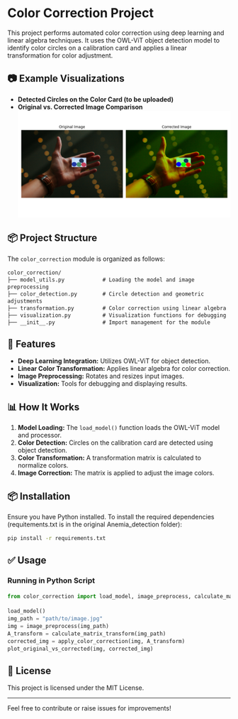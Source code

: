 # Color Correction Project

This project performs automated color correction using deep learning and linear algebra techniques. It uses the OWL-ViT object detection model to identify color circles on a calibration card and applies a linear transformation for color adjustment.

## 📷 Example Visualizations
- **Detected Circles on the Color Card (to be uploaded)**
- **Original vs. Corrected Image Comparison**
![corrected img](original_and_corrected_image_demo.png)

## 📦 Project Structure
The `color_correction` module is organized as follows:
```
color_correction/
├── model_utils.py            # Loading the model and image preprocessing
├── color_detection.py        # Circle detection and geometric adjustments
├── transformation.py         # Color correction using linear algebra
├── visualization.py          # Visualization functions for debugging
├── __init__.py               # Import management for the module
```

## 🚀 Features
- **Deep Learning Integration:** Utilizes OWL-ViT for object detection.
- **Linear Color Transformation:** Applies linear algebra for color correction.
- **Image Preprocessing:** Rotates and resizes input images.
- **Visualization:** Tools for debugging and displaying results.

## 📊 How It Works
1. **Model Loading:** The `load_model()` function loads the OWL-ViT model and processor.
2. **Color Detection:** Circles on the calibration card are detected using object detection.
3. **Color Transformation:** A transformation matrix is calculated to normalize colors.
4. **Image Correction:** The matrix is applied to adjust the image colors.

## 📦 Installation
Ensure you have Python installed. To install the required dependencies (requitements.txt is in the original Anemia_detection folder):
```bash
pip install -r requirements.txt
```

## ✅ Usage
### Running in Python Script
```python
from color_correction import load_model, image_preprocess, calculate_matrix_transform, apply_color_correction, plot_original_vs_corrected

load_model()
img_path = "path/to/image.jpg"
img = image_preprocess(img_path)
A_transform = calculate_matrix_transform(img_path)
corrected_img = apply_color_correction(img, A_transform)
plot_original_vs_corrected(img, corrected_img)
```

## 📄 License
This project is licensed under the MIT License.

---
Feel free to contribute or raise issues for improvements!
